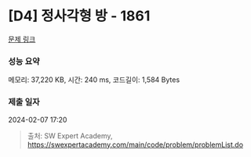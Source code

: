 # [D4] 정사각형 방 - 1861 

[문제 링크](https://swexpertacademy.com/main/code/problem/problemDetail.do?contestProbId=AV5LtJYKDzsDFAXc) 

### 성능 요약

메모리: 37,220 KB, 시간: 240 ms, 코드길이: 1,584 Bytes

### 제출 일자

2024-02-07 17:20



> 출처: SW Expert Academy, https://swexpertacademy.com/main/code/problem/problemList.do